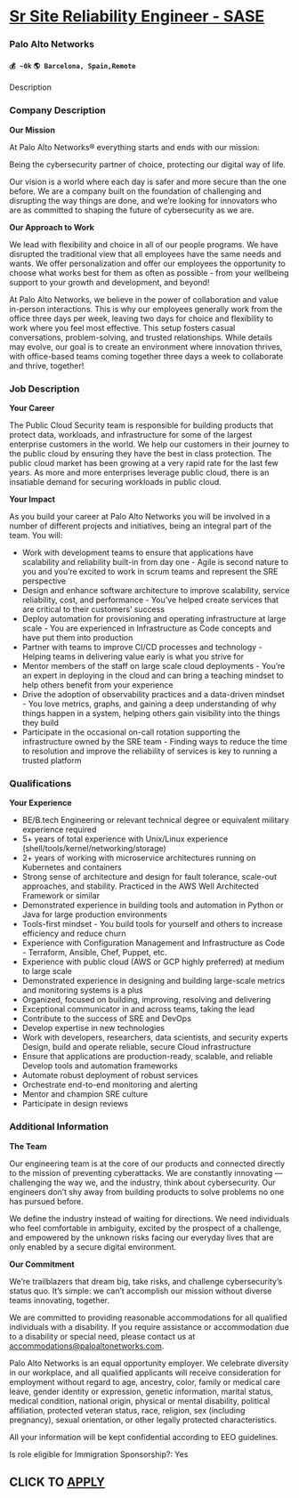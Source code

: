 # [Sr Site Reliability Engineer - SASE](https://www.remotewlb.com/apply/sr-site-reliability-engineer-sase)  
### Palo Alto Networks  
#### `💰 ~0k` `🌎 Barcelona, Spain,Remote`  

Description

### Company Description

 **Our Mission**

At Palo Alto Networks® everything starts and ends with our mission:

Being the cybersecurity partner of choice, protecting our digital way of life.

Our vision is a world where each day is safer and more secure than the one before. We are a company built on the foundation of challenging and disrupting the way things are done, and we’re looking for innovators who are as committed to shaping the future of cybersecurity as we are.

 **Our Approach to Work**

We lead with flexibility and choice in all of our people programs. We have disrupted the traditional view that all employees have the same needs and wants. We offer personalization and offer our employees the opportunity to choose what works best for them as often as possible - from your wellbeing support to your growth and development, and beyond!

At Palo Alto Networks, we believe in the power of collaboration and value in-person interactions. This is why our employees generally work from the office three days per week, leaving two days for choice and flexibility to work where you feel most effective. This setup fosters casual conversations, problem-solving, and trusted relationships. While details may evolve, our goal is to create an environment where innovation thrives, with office-based teams coming together three days a week to collaborate and thrive, together!

### Job Description

 **Your Career**

The Public Cloud Security team is responsible for building products that protect data, workloads, and infrastructure for some of the largest enterprise customers in the world. We help our customers in their journey to the public cloud by ensuring they have the best in class protection. The public cloud market has been growing at a very rapid rate for the last few years. As more and more enterprises leverage public cloud, there is an insatiable demand for securing workloads in public cloud.

 **Your Impact**

As you build your career at Palo Alto Networks you will be involved in a number of different projects and initiatives, being an integral part of the team. You will:

  * Work with development teams to ensure that applications have scalability and reliability built-in from day one - Agile is second nature to you and you’re excited to work in scrum teams and represent the SRE perspective
  * Design and enhance software architecture to improve scalability, service reliability, cost, and performance - You’ve helped create services that are critical to their customers’ success
  * Deploy automation for provisioning and operating infrastructure at large scale - You are experienced in Infrastructure as Code concepts and have put them into production
  * Partner with teams to improve CI/CD processes and technology - Helping teams in delivering value early is what you strive for
  * Mentor members of the staff on large scale cloud deployments - You’re an expert in deploying in the cloud and can bring a teaching mindset to help others benefit from your experience
  * Drive the adoption of observability practices and a data-driven mindset - You love metrics, graphs, and gaining a deep understanding of why things happen in a system, helping others gain visibility into the things they build
  * Participate in the occasional on-call rotation supporting the infrastructure owned by the SRE team - Finding ways to reduce the time to resolution and improve the reliability of services is key to running a trusted platform

### Qualifications

 **Your Experience**

  * BE/B.tech Engineering or relevant technical degree or equivalent military experience required
  * 5+ years of total experience with Unix/Linux experience (shell/tools/kernel/networking/storage)
  * 2+ years of working with microservice architectures running on Kubernetes and containers
  * Strong sense of architecture and design for fault tolerance, scale-out approaches, and stability. Practiced in the AWS Well Architected Framework or similar 
  * Demonstrated experience in building tools and automation in Python or Java for large production environments
  * Tools-first mindset - You build tools for yourself and others to increase efficiency and reduce churn
  * Experience with Configuration Management and Infrastructure as Code - Terraform, Ansible, Chef, Puppet, etc.
  * Experience with public cloud (AWS or GCP highly preferred) at medium to large scale
  * Demonstrated experience in designing and building large-scale metrics and monitoring systems is a plus
  * Organized, focused on building, improving, resolving and delivering
  * Exceptional communicator in and across teams, taking the lead
  * Contribute to the success of SRE and DevOps
  * Develop expertise in new technologies
  * Work with developers, researchers, data scientists, and security experts Design, build and operate reliable, secure Cloud infrastructure
  * Ensure that applications are production-ready, scalable, and reliable Develop tools and automation frameworks
  * Automate robust deployment of robust services
  * Orchestrate end-to-end monitoring and alerting
  * Mentor and champion SRE culture
  * Participate in design reviews

### Additional Information

 **The Team**

Our engineering team is at the core of our products and connected directly to the mission of preventing cyberattacks. We are constantly innovating — challenging the way we, and the industry, think about cybersecurity. Our engineers don’t shy away from building products to solve problems no one has pursued before.

We define the industry instead of waiting for directions. We need individuals who feel comfortable in ambiguity, excited by the prospect of a challenge, and empowered by the unknown risks facing our everyday lives that are only enabled by a secure digital environment.

 **Our Commitment**

We’re trailblazers that dream big, take risks, and challenge cybersecurity’s status quo. It’s simple: we can’t accomplish our mission without diverse teams innovating, together.

We are committed to providing reasonable accommodations for all qualified individuals with a disability. If you require assistance or accommodation due to a disability or special need, please contact us at accommodations@paloaltonetworks.com.

Palo Alto Networks is an equal opportunity employer. We celebrate diversity in our workplace, and all qualified applicants will receive consideration for employment without regard to age, ancestry, color, family or medical care leave, gender identity or expression, genetic information, marital status, medical condition, national origin, physical or mental disability, political affiliation, protected veteran status, race, religion, sex (including pregnancy), sexual orientation, or other legally protected characteristics.

All your information will be kept confidential according to EEO guidelines.

Is role eligible for Immigration Sponsorship?: Yes

  
## CLICK TO [APPLY](https://www.remotewlb.com/apply/sr-site-reliability-engineer-sase)

